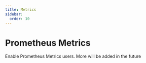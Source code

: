 ```yaml
---
title: Metrics
sidebar:
  order: 10
---
```


# Prometheus Metrics

Enable Prometheus Metrics users. More will be added in the future
